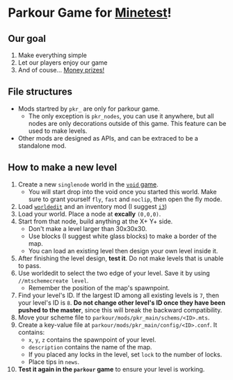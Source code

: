 # Parkour Game for [Minetest](https://minetest.net)!
## Our goal
1. Make everything simple
2. Let our players enjoy our game
3. And of couse... [Money prizes!](https://forum.minetest.net/viewtopic.php?t=27512)

## File structures
* Mods startred by `pkr_` are only for parkour game.
  * The only exception is `pkr_nodes`, you can use it anywhere, but all nodes are only decorations outside of this game. This feature can be used to make levels.
* Other mods are designed as APIs, and can be extraced to be a standalone mod.

## How to make a new level
1. Create a new `singlenode` world in the [`void` game](https://content.minetest.net/packages/Linuxdirk/void/).
   * You will start drop into the void once you started this world. Make sure to grant yourself `fly`, `fast` and `noclip`, then open the fly mode.
2. Load [`worldedit`](https://content.minetest.net/packages/sfan5/worldedit/) and an inventory mod (I suggest [`i3`](https://content.minetest.net/packages/jp/i3/))
3. Load your world. Place a node at **excally** `(0,0,0)`.
4. Start from that node, build anything at the X+ Y+ side.
   * Don't make a level larger than 30x30x30.
   * Use blocks (I suggest white glass blocks) to make a border of the map.
   * You can load an existing level then design your own level inside it.
5. After finishing the level design, **test it**. Do not make levels that is unable to pass.
6. Use worldedit to select the two edge of your level. Save it by using `//mtschemecreate level`.
   * Remember the position of the map's spawnpoint.
7. Find your level's ID. If the largest ID among all existing levels is `7`, then your level's ID is `8`. **Do not change other level's ID once they have been pushed to the master**, since this will break the backward compatibility.
8. Move your scheme file to `parkour/mods/pkr_main/schems/<ID>.mts`.
9. Create a key-value file at `parkour/mods/pkr_main/config/<ID>.conf`. It contains:
   * `x`, `y`, `z` contains the spawnpoint of your level.
   * `description` contains the name of the map.
   * If you placed any locks in the level, set `lock` to the number of locks.
   * Place tips in `news`.
10. **Test it again in the `parkour` game** to ensure your level is working.

